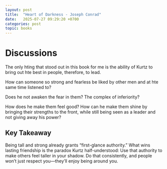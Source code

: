 ```yaml
---
layout: post
title:  "Heart of Darkness - Joseph Conrad"
date:   2025-07-27 09:29:20 +0700
categories: post
topic: books
---
```


# Discussions

The only hting that stood out in this book for me is the ability of Kurtz to bring out hte best in people, therefore, to lead. 

How can someone so strong and fearless be liked by other men and at hte same time listened to?

Does he not awaken the fear in them? The complex of inferiority? 

How does he make them feel good? How can he make them shine by bringing their strengths to the front, while still being seen as a leader and not giving away his power?


## Key Takeaway

Being tall and strong already grants “first-glance authority.” What wins lasting friendship is the paradox Kurtz half-understood: Use that authority to make others feel taller in your shadow. Do that consistently, and people won’t just respect you—they’ll enjoy being around you.
